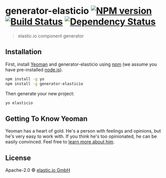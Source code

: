 # generator-elasticio [![NPM version][npm-image]][npm-url] [![Build Status][travis-image]][travis-url] [![Dependency Status][daviddm-image]][daviddm-url]
> elastic.io component generator

## Installation

First, install [Yeoman](http://yeoman.io) and generator-elasticio using [npm](https://www.npmjs.com/) (we assume you have pre-installed [node.js](https://nodejs.org/)).

```bash
npm install -g yo
npm install -g generator-elasticio
```

Then generate your new project:

```bash
yo elasticio
```

## Getting To Know Yeoman

Yeoman has a heart of gold. He&#39;s a person with feelings and opinions, but he&#39;s very easy to work with. If you think he&#39;s too opinionated, he can be easily convinced. Feel free to [learn more about him](http://yeoman.io/).

## License

Apache-2.0 © [elastic.io GmbH](http://www.elastic.io)


[npm-image]: https://badge.fury.io/js/generator-elasticio.svg
[npm-url]: https://npmjs.org/package/generator-elasticio
[travis-image]: https://travis-ci.org/elasticio/generator-elasticio.svg?branch=master
[travis-url]: https://travis-ci.org/elasticio/generator-elasticio
[daviddm-image]: https://david-dm.org/elasticio/generator-elasticio.svg?theme=shields.io
[daviddm-url]: https://david-dm.org/elasticio/generator-elasticio
